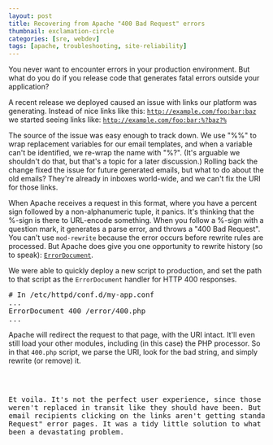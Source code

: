 ```yaml
---
layout: post
title: Recovering from Apache "400 Bad Request" errors
thumbnail: exclamation-circle
categories: [sre, webdev]
tags: [apache, troubleshooting, site-reliability]
---
```


You never want to encounter errors in your production environment. But what do you do if you release code that generates fatal errors outside your application?

A recent release we deployed caused an issue with links our platform was generating. Instead of nice links like this:
<code>http://example.com/foo:bar:baz</code>
we started seeing links like:
<code>http://example.com/foo:bar:%?baz?%</code>

The source of the issue was easy enough to track down. We use "%%" to wrap replacement variables for our email templates, and when a variable can't be identified, we re-wrap the name with "%?". (It's arguable we shouldn't do that, but that's a topic for a later discussion.) Rolling back the change fixed the issue for future generated emails, but what to do about the old emails? They're already in inboxes world-wide, and we can't fix the URI for those links.

When Apache receives a request in this format, where you have a percent sign followed by a non-alphanumeric tuple, it panics. It's thinking that the %-sign is there to URL-encode something. When you follow a %-sign with a question mark, it generates a parse error, and throws a "400 Bad Request". You can't use <code>mod-rewrite</code> because the error occurs before rewrite rules are processed. But Apache does give you one opportunity to rewrite history (so to speak): <a href="https://httpd.apache.org/docs/current/mod/core.html#errordocument"><code>ErrorDocument</code></a>.

We were able to quickly deploy a new script to production, and set the path to that script as the <code>ErrorDocument</code> handler for HTTP 400 responses.
<pre># In /etc/httpd/conf.d/my-app.conf
...
ErrorDocument 400 /error/400.php
...</pre>
Apache will redirect the request to that page, with the URI intact. It'll even still load your other modules, including (in this case) the PHP processor. So in that <code>400.php</code> script, we parse the URI, look for the bad string, and simply rewrite (or remove) it.
<pre><?php

if (strpos($_SERVER['REQUEST_URI'], '%?') !== false) {
    $uri = str_replace('%', '%25', $_SERVER['REQUEST_URI']);
    header('Location: ' . $uri);
    exit;
}

echo "This server has encountered an error.";</pre>
Et voila. It's not the perfect user experience, since those values weren't replaced in transit like they should have been. But at least the email recipients clicking on the links aren't getting standard "400 Bad Request" error pages. It was a tidy little solution to what could have been a devastating problem.